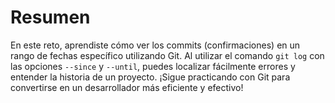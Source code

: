 # Resumen

En este reto, aprendiste cómo ver los commits (confirmaciones) en un rango de fechas específico utilizando Git. Al utilizar el comando `git log` con las opciones `--since` y `--until`, puedes localizar fácilmente errores y entender la historia de un proyecto. ¡Sigue practicando con Git para convertirse en un desarrollador más eficiente y efectivo!

